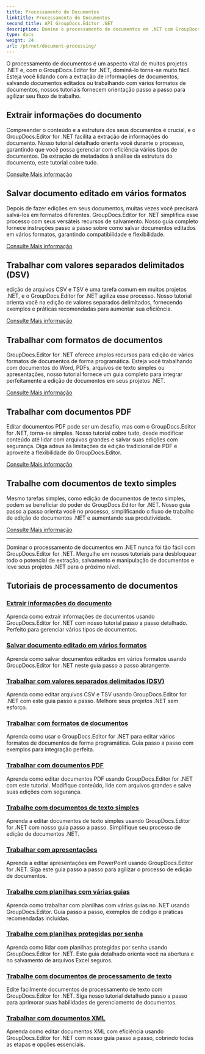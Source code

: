 ```yaml
---
title: Processamento de Documentos
linktitle: Processamento de Documentos
second_title: API GroupDocs.Editor .NET
description: Domine o processamento de documentos em .NET com GroupDocs.Editor. Aprenda a extrair informações, salvar em vários formatos e trabalhar com diferentes tipos de documentos sem esforço.
type: docs
weight: 24
url: /pt/net/document-processing/
---
```


O processamento de documentos é um aspecto vital de muitos projetos .NET e, com o GroupDocs.Editor for .NET, dominá-lo torna-se muito fácil. Esteja você lidando com a extração de informações de documentos, salvando documentos editados ou trabalhando com vários formatos de documentos, nossos tutoriais fornecem orientação passo a passo para agilizar seu fluxo de trabalho.

## Extrair informações do documento

Compreender o conteúdo e a estrutura dos seus documentos é crucial, e o GroupDocs.Editor for .NET facilita a extração de informações do documento. Nosso tutorial detalhado orienta você durante o processo, garantindo que você possa gerenciar com eficiência vários tipos de documentos. Da extração de metadados à análise da estrutura do documento, este tutorial cobre tudo.

[Consulte Mais informação](./extract-document-info/)

## Salvar documento editado em vários formatos

Depois de fazer edições em seus documentos, muitas vezes você precisará salvá-los em formatos diferentes. GroupDocs.Editor for .NET simplifica esse processo com seus versáteis recursos de salvamento. Nosso guia completo fornece instruções passo a passo sobre como salvar documentos editados em vários formatos, garantindo compatibilidade e flexibilidade.

[Consulte Mais informação](./save-edited-document-various-formats/)

## Trabalhar com valores separados delimitados (DSV)

edição de arquivos CSV e TSV é uma tarefa comum em muitos projetos .NET, e o GroupDocs.Editor for .NET agiliza esse processo. Nosso tutorial orienta você na edição de valores separados delimitados, fornecendo exemplos e práticas recomendadas para aumentar sua eficiência.

[Consulte Mais informação](./work-dsv/)

## Trabalhar com formatos de documentos

GroupDocs.Editor for .NET oferece amplos recursos para edição de vários formatos de documentos de forma programática. Esteja você trabalhando com documentos do Word, PDFs, arquivos de texto simples ou apresentações, nosso tutorial fornece um guia completo para integrar perfeitamente a edição de documentos em seus projetos .NET.

[Consulte Mais informação](./work-document-formats/)

## Trabalhar com documentos PDF

Editar documentos PDF pode ser um desafio, mas com o GroupDocs.Editor for .NET, torna-se simples. Nosso tutorial cobre tudo, desde modificar conteúdo até lidar com arquivos grandes e salvar suas edições com segurança. Diga adeus às limitações da edição tradicional de PDF e aproveite a flexibilidade do GroupDocs.Editor.

[Consulte Mais informação](./work-pdf-documents/)

## Trabalhe com documentos de texto simples

Mesmo tarefas simples, como edição de documentos de texto simples, podem se beneficiar do poder do GroupDocs.Editor for .NET. Nosso guia passo a passo orienta você no processo, simplificando o fluxo de trabalho de edição de documentos .NET e aumentando sua produtividade.

[Consulte Mais informação](./work-plain-text-documents/)

---

Dominar o processamento de documentos em .NET nunca foi tão fácil com GroupDocs.Editor for .NET. Mergulhe em nossos tutoriais para desbloquear todo o potencial de extração, salvamento e manipulação de documentos e leve seus projetos .NET para o próximo nível.
## Tutoriais de processamento de documentos
### [Extrair informações do documento](./extract-document-info/)
Aprenda como extrair informações de documentos usando GroupDocs.Editor for .NET com nosso tutorial passo a passo detalhado. Perfeito para gerenciar vários tipos de documentos.
### [Salvar documento editado em vários formatos](./save-edited-document-various-formats/)
Aprenda como salvar documentos editados em vários formatos usando GroupDocs.Editor for .NET neste guia passo a passo abrangente.
### [Trabalhar com valores separados delimitados (DSV)](./work-dsv/)
Aprenda como editar arquivos CSV e TSV usando GroupDocs.Editor for .NET com este guia passo a passo. Melhore seus projetos .NET sem esforço.
### [Trabalhar com formatos de documentos](./work-document-formats/)
Aprenda como usar o GroupDocs.Editor for .NET para editar vários formatos de documentos de forma programática. Guia passo a passo com exemplos para integração perfeita.
### [Trabalhar com documentos PDF](./work-pdf-documents/)
Aprenda como editar documentos PDF usando GroupDocs.Editor for .NET com este tutorial. Modifique conteúdo, lide com arquivos grandes e salve suas edições com segurança.
### [Trabalhe com documentos de texto simples](./work-plain-text-documents/)
Aprenda a editar documentos de texto simples usando GroupDocs.Editor for .NET com nosso guia passo a passo. Simplifique seu processo de edição de documentos .NET.
### [Trabalhar com apresentações](./work-presentations/)
Aprenda a editar apresentações em PowerPoint usando GroupDocs.Editor for .NET. Siga este guia passo a passo para agilizar o processo de edição de documentos.
### [Trabalhe com planilhas com várias guias](./work-multi-tab-spreadsheets/)
Aprenda como trabalhar com planilhas com várias guias no .NET usando GroupDocs.Editor. Guia passo a passo, exemplos de código e práticas recomendadas incluídas.
### [Trabalhe com planilhas protegidas por senha](./work-password-protected-spreadsheets/)
Aprenda como lidar com planilhas protegidas por senha usando GroupDocs.Editor for .NET. Este guia detalhado orienta você na abertura e no salvamento de arquivos Excel seguros.
### [Trabalhe com documentos de processamento de texto](./work-word-processing-documents/)
Edite facilmente documentos de processamento de texto com GroupDocs.Editor for .NET. Siga nosso tutorial detalhado passo a passo para aprimorar suas habilidades de gerenciamento de documentos.
### [Trabalhar com documentos XML](./work-xml-documents/)
Aprenda como editar documentos XML com eficiência usando GroupDocs.Editor for .NET com nosso guia passo a passo, cobrindo todas as etapas e opções essenciais.